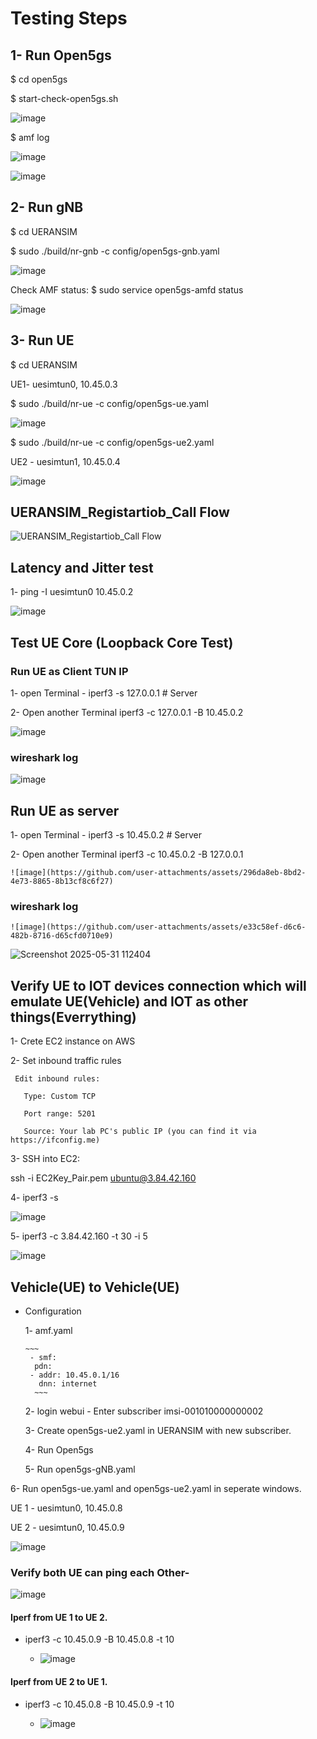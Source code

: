 # Testing Steps

## 1- Run Open5gs

   $ cd open5gs
   
   $ start-check-open5gs.sh

   ![image](https://github.com/user-attachments/assets/7039b3ea-8224-4bc0-9456-d786706e37b8)
   


   $ amf log

   ![image](https://github.com/user-attachments/assets/12eff0dd-ac0c-450d-9c3f-163ab81a4df5)

   ![image](https://github.com/user-attachments/assets/6bfbbd82-c268-44bc-a28b-332a196cb2c0)

   


## 2- Run gNB

   $ cd UERANSIM
   
   $ sudo ./build/nr-gnb -c config/open5gs-gnb.yaml
   
   ![image](https://github.com/user-attachments/assets/9e6333e2-988b-4507-9887-1186efc9784f)



   Check AMF status:
    $ sudo service open5gs-amfd status

   ![image](https://github.com/user-attachments/assets/f93b6c50-b714-4aa4-8088-3cc766884a1c)



## 3-  Run UE

   $ cd UERANSIM
   
   UE1- uesimtun0, 10.45.0.3
   
   $ sudo ./build/nr-ue -c config/open5gs-ue.yaml
   
   ![image](https://github.com/user-attachments/assets/b4907c41-80f5-41f7-a91a-ae55484c7c99)
   
   $ sudo ./build/nr-ue -c config/open5gs-ue2.yaml

   UE2 - uesimtun1, 10.45.0.4

   ![image](https://github.com/user-attachments/assets/5c9dd830-a0a2-4946-8bf3-d37ab720d3f9)



   ## UERANSIM_Registartiob_Call Flow

   ![UERANSIM_Registartiob_Call Flow](https://github.com/user-attachments/assets/2f616b98-64c5-4721-9846-ad4c97fec2df)

## Latency and Jitter test

   1- ping -I uesimtun0 10.45.0.2

   ![image](https://github.com/user-attachments/assets/d8fc0194-8cc5-473d-9b5d-0ee85a8b4075)


## Test UE Core (Loopback Core Test)

### Run UE as Client TUN IP 

   1- open Terminal - iperf3 -s 127.0.0.1 # Server

   2- Open another Terminal iperf3 -c 127.0.0.1 -B 10.45.0.2

   ![image](https://github.com/user-attachments/assets/ccda3fda-6c14-4690-a36e-c31e09c490d5)



### wireshark log

![image](https://github.com/user-attachments/assets/e9200505-215e-412a-be63-f214aba6e383)


## Run UE as server

   1- open Terminal - iperf3 -s 10.45.0.2 # Server

   2- Open another Terminal iperf3 -c 10.45.0.2 -B 127.0.0.1

    ![image](https://github.com/user-attachments/assets/296da8eb-8bd2-4e73-8865-8b13cf8c6f27)

 ### wireshark log

    ![image](https://github.com/user-attachments/assets/e33c58ef-d6c6-482b-8716-d65cfd0710e9)



   ![Screenshot 2025-05-31 112404](https://github.com/user-attachments/assets/5788d467-f9fa-4bf3-94cd-bb9e12447d4e)


## Verify UE to IOT devices connection which will emulate UE(Vehicle) and IOT as other things(Everrything)

   1- Crete EC2 instance on AWS

   2- Set inbound traffic rules

     Edit inbound rules:
  
       Type: Custom TCP
    
       Port range: 5201
    
       Source: Your lab PC's public IP (you can find it via https://ifconfig.me)
    
   3- SSH into EC2:
   
   ssh -i EC2Key_Pair.pem ubuntu@3.84.42.160

   4- iperf3 -s

   ![image](https://github.com/user-attachments/assets/d927ef47-301b-4197-ba99-23c1236e86e2)


   5- iperf3 -c 3.84.42.160 -t 30 -i 5

   ![image](https://github.com/user-attachments/assets/0c49a053-2137-44e1-8220-28a657f24451)


## Vehicle(UE) to Vehicle(UE)

 - Configuration
   
    1- amf.yaml
 
       ~~~
        - smf:
         pdn:
        - addr: 10.45.0.1/16
          dnn: internet
         ~~~
     2- login webui - Enter subscriber
            imsi-001010000000002

     3- Create open5gs-ue2.yaml in UERANSIM with new subscriber.

     4- Run Open5gs

     5- Run open5gs-gNB.yaml

  6- Run open5gs-ue.yaml and open5gs-ue2.yaml in seperate windows.

   UE 1 - uesimtun0, 10.45.0.8

   UE 2 - uesimtun0, 10.45.0.9

   ![image](https://github.com/user-attachments/assets/c8577ee6-b2af-4398-b0ad-e3f503f81f37)


   ### Verify both UE can ping each Other-

   ![image](https://github.com/user-attachments/assets/4157d1a6-cfe0-47ee-9346-c084de3aa0b3)


   #### Iperf from UE 1 to UE 2.

   - iperf3 -c 10.45.0.9 -B 10.45.0.8 -t 10

      - ![image](https://github.com/user-attachments/assets/ab76c57c-09bb-41aa-8d8c-c32b87f0a8d2)


   #### Iperf from UE 2 to UE 1.

  - iperf3 -c 10.45.0.8 -B 10.45.0.9 -t 10

     - ![image](https://github.com/user-attachments/assets/22a7c1cd-d5fc-42dd-98b7-bf6829027173)
 

